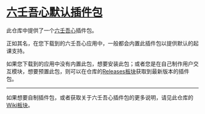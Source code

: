 ﻿# [六壬吾心默认插件包](https://github.com/YiJingFramework/sixrens-defaultplugins.git)

此仓库中提供了一个[六壬吾心](https://github.com/YiJingFramework/sixrens-core.git)插件包。

正如其名，在您下载到的六壬吾心应用中，一般都会内置此插件包以提供默认的起课支持。

如果您下载到的应用中没有内置此包，想要安装此包；或者您是在自己制作用户交互模块，想要预置此包，则可以在仓库的[Releases板块](https://github.com/YiJingFramework/sixrens-core/releases)获取到最新版本的插件包。

---

如果想要自制插件包，或者获取关于六壬吾心插件包的更多说明，请见此仓库的[Wiki板块](https://github.com/YiJingFramework/sixrens-defaultplugins/wiki)。
